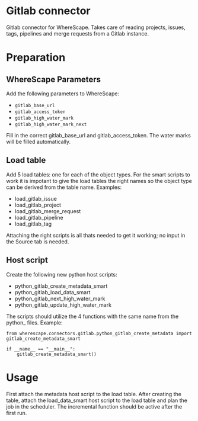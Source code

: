 # Gitlab connector

Gitlab connector for WhereScape. Takes care of reading projects, issues, tags,
pipelines and merge requests from a Gitlab instance.

# Preparation

## WhereScape Parameters

Add the following parameters to WhereScape:
* `gitlab_base_url`
* `gitlab_access_token`
* `gitlab_high_water_mark`
* `gitlab_high_water_mark_next`

Fill in the correct gitlab_base_url and gitlab_access_token. The water marks
will be filled automatically.

## Load table
Add 5 load tables: one for each of the object types. For the smart scripts to
work it is impotant to give the load tables the right names so the object type
can be derived from the table name. Examples:
* load_gitlab_issue
* load_gitlab_project
* load_gitlab_merge_request
* load_gitlab_pipeline
* load_gitlab_tag

Attaching the right scripts is all thats needed to get it working; no input
in the Source tab is needed.

## Host script
Create the following new python host scripts:

* python_gitlab_create_metadata_smart
* python_gitlab_load_data_smart
* python_gitlab_next_high_water_mark
* python_gitlab_update_high_water_mark

The scripts should utilize the 4 functions with the same name from the python_ files. Example:

```
from wherescape.connectors.gitlab.python_gitlab_create_metadata import gitlab_create_metadata_smart

if __name__ == "__main__":
    gitlab_create_metadata_smart()
```

# Usage

First attach the metadata host script to the load table. After creating the
table, attach the load_data_smart host script to the load table and plan the
job in the scheduler. The incremental function should be active after the
first run.
